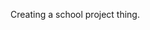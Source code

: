 Creating a school project thing. 

<!---
16PhillpottS/16PhillpottS is a ✨ special ✨ repository because its `README.md` (this file) appears on your GitHub profile.
You can click the Preview link to take a look at your changes.
--->
